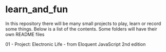 # learn_and_fun
In this repository there will be many small projects to play, learn or record some things. Below is a list of the contents. Some folders will have their own README files

01 - Project: Electronic Life - from Eloquent JavaScript 2nd edition  
